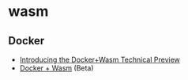 # wasm

## Docker

- [Introducing the Docker+Wasm Technical Preview](https://www.docker.com/blog/docker-wasm-technical-preview/)
- [Docker + Wasm](https://docs.docker.com/desktop/wasm/) (Beta)
